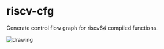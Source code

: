 # riscv-cfg

Generate control flow graph for riscv64 compiled functions.

<img src="https://cdn.discordapp.com/attachments/667466573640105995/721789546714628106/unknown.png" alt="drawing" />
